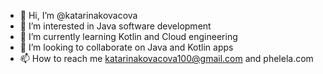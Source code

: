 - 👋 Hi, I’m @katarinakovacova
- 👀 I’m interested in Java software development
- 🌱 I’m currently learning Kotlin and Cloud engineering
- 💞️ I’m looking to collaborate on Java and Kotlin apps
- 📫 How to reach me katarinakovacova100@gmail.com and phelela.com

<!---
katarinakovacova/katarinakovacova is a ✨ special ✨ repository because its `README.md` (this file) appears on your GitHub profile.
You can click the Preview link to take a look at your changes.
--->
